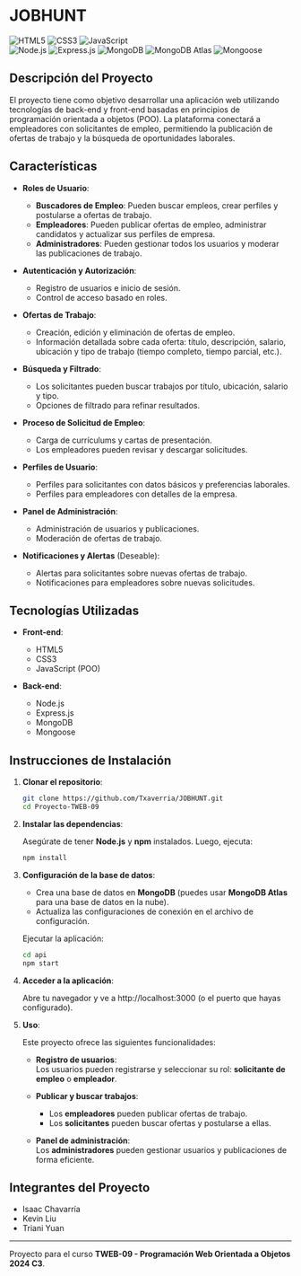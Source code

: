 # JOBHUNT

<p align="left">
  <img src="https://img.shields.io/badge/HTML5-E34F26?style=for-the-badge&logo=html5&logoColor=white" alt="HTML5" />
  <img src="https://img.shields.io/badge/CSS3-1572B6?style=for-the-badge&logo=css3&logoColor=white" alt="CSS3" />
  <img src="https://img.shields.io/badge/JavaScript-F7DF1E?style=for-the-badge&logo=javascript&logoColor=black" alt="JavaScript" />
  <br>
  <img src="https://img.shields.io/badge/Node.js-339933?style=for-the-badge&logo=nodedotjs&logoColor=white" alt="Node.js" />
  <img src="https://img.shields.io/badge/Express.js-000000?style=for-the-badge&logo=express&logoColor=white" alt="Express.js" />
  <img src="https://img.shields.io/badge/MongoDB-47A248?style=for-the-badge&logo=mongodb&logoColor=white" alt="MongoDB" />
  <img src="https://img.shields.io/badge/MongoDB%20Atlas-4DB33D?style=for-the-badge&logo=mongodb&logoColor=white" alt="MongoDB Atlas" />
  <img src="https://img.shields.io/badge/Mongoose-880000?style=for-the-badge&logo=mongoose&logoColor=white" alt="Mongoose" />
</p>

## Descripción del Proyecto

El proyecto tiene como objetivo desarrollar una aplicación web utilizando tecnologías de back-end y front-end basadas en principios de programación orientada a objetos (POO). La plataforma conectará a empleadores con solicitantes de empleo, permitiendo la publicación de ofertas de trabajo y la búsqueda de oportunidades laborales.

## Características

- **Roles de Usuario**:

  - **Buscadores de Empleo**: Pueden buscar empleos, crear perfiles y postularse a ofertas de trabajo.
  - **Empleadores**: Pueden publicar ofertas de empleo, administrar candidatos y actualizar sus perfiles de empresa.
  - **Administradores**: Pueden gestionar todos los usuarios y moderar las publicaciones de trabajo.

- **Autenticación y Autorización**:

  - Registro de usuarios e inicio de sesión.
  - Control de acceso basado en roles.

- **Ofertas de Trabajo**:

  - Creación, edición y eliminación de ofertas de empleo.
  - Información detallada sobre cada oferta: título, descripción, salario, ubicación y tipo de trabajo (tiempo completo, tiempo parcial, etc.).

- **Búsqueda y Filtrado**:

  - Los solicitantes pueden buscar trabajos por título, ubicación, salario y tipo.
  - Opciones de filtrado para refinar resultados.

- **Proceso de Solicitud de Empleo**:

  - Carga de currículums y cartas de presentación.
  - Los empleadores pueden revisar y descargar solicitudes.

- **Perfiles de Usuario**:

  - Perfiles para solicitantes con datos básicos y preferencias laborales.
  - Perfiles para empleadores con detalles de la empresa.

- **Panel de Administración**:

  - Administración de usuarios y publicaciones.
  - Moderación de ofertas de trabajo.

- **Notificaciones y Alertas** (Deseable):
  - Alertas para solicitantes sobre nuevas ofertas de trabajo.
  - Notificaciones para empleadores sobre nuevas solicitudes.

## Tecnologías Utilizadas

- **Front-end**:

  - HTML5
  - CSS3
  - JavaScript (POO)

- **Back-end**:
  - Node.js
  - Express.js
  - MongoDB
  - Mongoose

## Instrucciones de Instalación

1. **Clonar el repositorio**:

   ```bash
   git clone https://github.com/Txaverria/JOBHUNT.git
   cd Proyecto-TWEB-09
   ```

2. **Instalar las dependencias**:

   Asegúrate de tener **Node.js** y **npm** instalados. Luego, ejecuta:

   ```bash
   npm install
   ```

3. **Configuración de la base de datos**:

   - Crea una base de datos en **MongoDB** (puedes usar **MongoDB Atlas** para una base de datos en la nube).
   - Actualiza las configuraciones de conexión en el archivo de configuración.

   Ejecutar la aplicación:

   ```bash
   cd api
   npm start
   ```

4. **Acceder a la aplicación**:

   Abre tu navegador y ve a http://localhost:3000 (o el puerto que hayas configurado).

5. **Uso**:

   Este proyecto ofrece las siguientes funcionalidades:

   - **Registro de usuarios**:  
     Los usuarios pueden registrarse y seleccionar su rol: **solicitante de empleo** o **empleador**.

   - **Publicar y buscar trabajos**:

     - Los **empleadores** pueden publicar ofertas de trabajo.
     - Los **solicitantes** pueden buscar ofertas y postularse a ellas.

   - **Panel de administración**:  
     Los **administradores** pueden gestionar usuarios y publicaciones de forma eficiente.

## Integrantes del Proyecto

- Isaac Chavarría
- Kevin Liu
- Triani Yuan

---

Proyecto para el curso **TWEB-09 - Programación Web Orientada a Objetos 2024 C3**.
